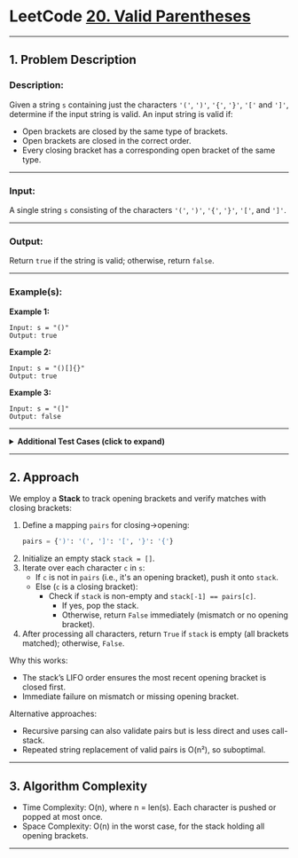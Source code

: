 # LeetCode [20. Valid Parentheses](https://leetcode.com/problems/valid-parentheses/)

---

## 1. Problem Description

### Description:
Given a string `s` containing just the characters `'('`, `')'`, `'{'`, `'}'`, `'['` and `']'`, determine if the input string is valid. An input string is valid if:

- Open brackets are closed by the same type of brackets.
- Open brackets are closed in the correct order.
- Every closing bracket has a corresponding open bracket of the same type.

---

### Input:
A single string `s` consisting of the characters `'('`, `')'`, `'{'`, `'}'`, `'['`, and `']'`.

---

### Output:
Return `true` if the string is valid; otherwise, return `false`.

---

### Example(s):
**Example 1:**
```
Input: s = "()"
Output: true
```

**Example 2:**
```
Input: s = "()[]{}"
Output: true
```

**Example 3:**
```
Input: s = "(]"
Output: false
```

---

<details>
<summary><strong>Additional Test Cases (click to expand)</strong></summary>

**Test Case 1:**
```
Input: s = ""
Output: true
Explanation: An empty string is considered valid.
```

**Test Case 2:**
```
Input: s = "([{}])"
Output: true
Explanation: Properly nested pairs.
```

**Test Case 3:**
```
Input: s = "([)]"
Output: false
Explanation: Closing brackets are out of order.
```

</details>

---

## 2. Approach

We employ a **Stack** to track opening brackets and verify matches with closing brackets:

1. Define a mapping `pairs` for closing→opening:
   ```python
   pairs = {')': '(', ']': '[', '}': '{'}
   ```
2. Initialize an empty stack `stack = []`.
3. Iterate over each character `c` in `s`:
   - If `c` is not in `pairs` (i.e., it's an opening bracket), push it onto `stack`.
   - Else (`c` is a closing bracket):
     - Check if `stack` is non-empty and `stack[-1] == pairs[c]`.  
       - If yes, pop the stack.
       - Otherwise, return `False` immediately (mismatch or no opening bracket).
4. After processing all characters, return `True` if `stack` is empty (all brackets matched); otherwise, `False`.

Why this works:
- The stack’s LIFO order ensures the most recent opening bracket is closed first.
- Immediate failure on mismatch or missing opening bracket.

Alternative approaches:
- Recursive parsing can also validate pairs but is less direct and uses call-stack.
- Repeated string replacement of valid pairs is O(n²), so suboptimal.

---

## 3. Algorithm Complexity

- Time Complexity: O(n), where n = len(s). Each character is pushed or popped at most once.
- Space Complexity: O(n) in the worst case, for the stack holding all opening brackets.

---
